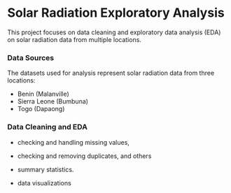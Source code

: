 # Solar Radiation Exploratory Analysis

This project focuses on data cleaning and exploratory data analysis (EDA) on solar radiation data from multiple locations.

### Data Sources

The datasets used for analysis represent solar radiation data from three locations:

- Benin (Malanville)
- Sierra Leone (Bumbuna)
- Togo (Dapaong)


### Data Cleaning and EDA

- checking and handling missing values, 
- checking and removing duplicates, and others

- summary statistics. 
- data visualizations 